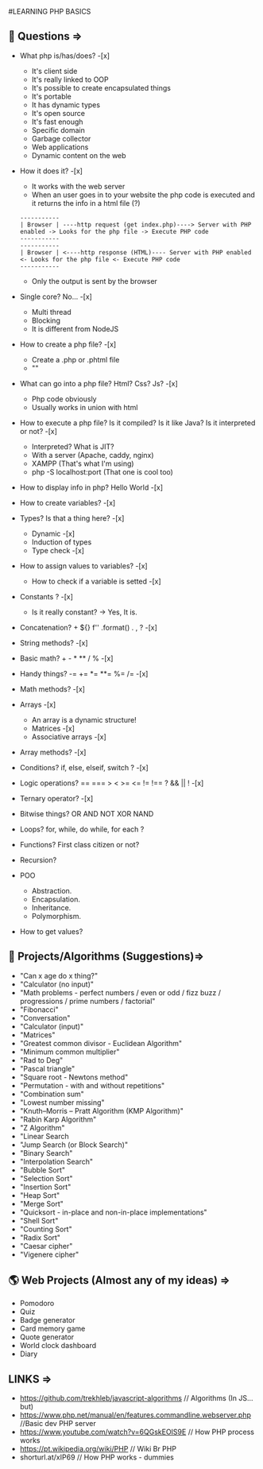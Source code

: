 #LEARNING PHP BASICS
## 🤔 Questions =>

- What php is/has/does? -[x]
  - It's client side
  - It's really linked to OOP 
  - It's possible to create encapsulated things
  - It's portable
  - It has dynamic types
  - It's open source
  - It's fast enough
  - Specific domain
  - Garbage collector
  - Web applications
  - Dynamic content on the web

- How it does it? -[x]
  - It works with the web server
  - When an user goes in to your website the php code is executed and it returns the info in a html file (?)
  ```
  -----------
  | Browser | ----http request (get index.php)----> Server with PHP enabled -> Looks for the php file -> Execute PHP code
  -----------
  -----------
  | Browser | <----http response (HTML)---- Server with PHP enabled <- Looks for the php file <- Execute PHP code
  -----------  
  ```
  - Only the output is sent by the browser

- Single core? No... -[x]
  - Multi thread
  - Blocking
  - It is different from NodeJS

- How to create a php file? -[x]
  - Create a .php or .phtml file 
  - "<?php     bla bla bla     ?>"

- What can go into a php file? Html? Css? Js? -[x]
  - Php code obviously
  - Usually works in union with html

- How to execute a php file? Is it compiled? Is it like Java? Is it interpreted or not?  -[x]
  - Interpreted? What is JIT?
  - With a server (Apache, caddy, nginx)
  - XAMPP (That's what I'm using)
  - php -S localhost:port (That one is cool too)

- How to display info in php? Hello World -[x]

- How to create variables? -[x]

- Types? Is that a thing here? -[x]
  - Dynamic -[x]
  - Induction of types 
  - Type check -[x]

- How to assign values to variables? -[x]
  - How to check if a variable is setted -[x]

- Constants ? -[x]
  - Is it really constant? -> Yes, It is.
  
- Concatenation? + ${} f'' .format() . , ? -[x]

- String methods? -[x]

- Basic math? + - * ** / % -[x]

- Handy things? -= += *= **= %= /= -[x] 

- Math methods? -[x]

- Arrays -[x]
  - An array is a dynamic structure!
  - Matrices -[x]
  - Associative arrays -[x]

- Array methods? -[x]

- Conditions? if, else, elseif, switch ? -[x]

- Logic operations?  == === > < >= <= != !== ? && || ! -[x]

- Ternary operator? -[x]

- Bitwise things? OR AND NOT XOR NAND

- Loops? for, while, do while, for each ?

- Functions? First class citizen or not?

- Recursion?

- POO
  - Abstraction.
  - Encapsulation.
  - Inheritance.
  - Polymorphism.

- How to get values?

## 🚀 Projects/Algorithms (Suggestions)=>
- "Can x age do x thing?"
- "Calculator (no input)"
- "Math problems - perfect numbers / even or odd / fizz buzz / progressions / prime numbers / factorial"
- "Fibonacci" 
- "Conversation"
- "Calculator (input)"
- "Matrices"
- "Greatest common divisor - Euclidean Algorithm"
- "Minimum common multiplier"
- "Rad to Deg"
- "Pascal triangle"
- "Square root - Newtons method"
- "Permutation - with and without repetitions"
- "Combination sum"
- "Lowest number missing"
- "Knuth–Morris – Pratt Algorithm (KMP Algorithm)"
- "Rabin Karp Algorithm"
- "Z Algorithm"
- "Linear Search
- "Jump Search (or Block Search)"
- "Binary Search"
- "Interpolation Search" 
- "Bubble Sort"
- "Selection Sort"
- "Insertion Sort"
- "Heap Sort"
- "Merge Sort"
- "Quicksort - in-place and non-in-place implementations"
- "Shell Sort"
- "Counting Sort"
- "Radix Sort"
- "Caesar cipher"
- "Vigenere cipher"
## 🌎 Web Projects (Almost any of my ideas) =>
- Pomodoro
- Quiz
- Badge generator
- Card memory game
- Quote generator
- World clock dashboard
- Diary
## LINKS =>
- https://github.com/trekhleb/javascript-algorithms // Algorithms (In JS... but)
- https://www.php.net/manual/en/features.commandline.webserver.php //Basic dev PHP server
- https://www.youtube.com/watch?v=6QGskEOIS9E // How PHP process works 
- https://pt.wikipedia.org/wiki/PHP // Wiki Br PHP
- shorturl.at/xIP69 // How PHP works - dummies